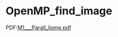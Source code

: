 # OpenMP_find_image




PDF:[M1___Parall_lisme.pdf](https://github.com/YoannSo/OpenMP_find_image/files/9803324/M1___Parall_lisme.pdf)
